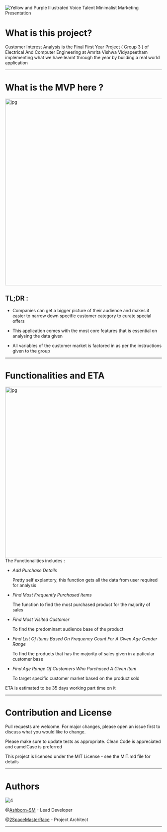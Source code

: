 ![Yellow and Purple Illustrated Voice Talent Minimalist Marketing Presentation](https://user-images.githubusercontent.com/82216693/122651624-ab3a0b80-d157-11eb-952d-7aceabcba813.jpg)

# What is this project? 

Customer Interest Analysis is the Final First Year Project ( Group 3 )  of Electrical And Computer Engineering at Amrita Vishwa Vidyapeetham implementing what we have learnt through the year by building a real world application  



-----------------------------------------------------------------------------------------------------------------------------------------------------------------------------------


# What is the MVP here ?

   <img hight="650" width="600" alt="jpg" align="centre" src="https://user-images.githubusercontent.com/82216693/122651978-ce65ba80-d159-11eb-8843-8b90fd91b0ca.jpg"> 

## TL;DR :

 - Companies can get a bigger picture of their audience and makes it easier to narrow down specific customer category to curate special offers  

 - This application comes with the most core features that is essential on analysing the data given  

 - All variables of the customer market is factored in as per the instructions given to the group 

                    


---------------------------------------------------------------------------------------------------------------------------------------------------------------------------------




# Functionalities and ETA 

<img hight="800" width="550" alt="jpg" align="right" src="https://user-images.githubusercontent.com/82216693/122652209-32d54980-d15b-11eb-8fb5-4f1fce338b2a.jpg"> 


The Functionalities includes : 

- *Add Purchase Details* 

  Pretty self explantory, this function gets all the data from user required for analysis

- *Find Most Frequently Purchased Items* 

  The function to find the most purchased product for the majority of sales

- *Find Most Visited Customer* 

  To find the predominant audience base of the product

- *Find List Of Items Based On Frequency Count For A Given Age Gender Range* 

  To find the products that has the majority of sales given in a paticular customer base
 
 - *Find Age Range Of Customers Who Purchased A Given Item* 
   
   To target specific customer market based on the product sold 
  
 ETA is estimated to be 35 days working part time on it 

---------------------------------------------------------------------------------------------------------------------------------------------------------------------------------




# Contribution and License
Pull requests are welcome. For major changes, please open an issue first to discuss what you would like to change.

Please make sure to update tests as appropriate. Clean Code is appreciated and camelCase is preferred  

This project is licensed under the MIT License - see the MIT.md file for details

-----------------------------------------------------------------------------------------------------------------------------------------------------------------------------------


# Authors

![4](https://user-images.githubusercontent.com/82216693/122652394-42a15d80-d15c-11eb-8fb4-a8ee9c126c75.jpg)


@[Ashborn-SM](https://github.com/Ashborn-SM) - Lead Developer

@[2SpaceMasterRace](https://github.com/2SpaceMasterRace) - Project Architect


---------------------------------------------------------------------------------------------------------------------------------------------------------------------------------


